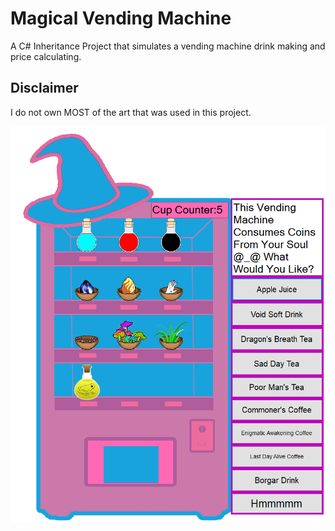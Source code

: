 # Magical Vending Machine
A C# Inheritance Project that simulates a vending machine drink making and price calculating.
 
## Disclaimer
I do not own MOST of the art that was used in this project.

![alt text](https://github.com/lashaka/Magical-Vending-Machine/blob/main/VendingMachineExample.png)
